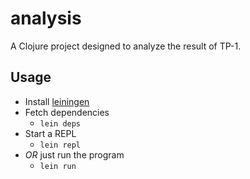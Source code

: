 # analysis

A Clojure project designed to analyze the result of TP-1.

## Usage

* Install [leiningen](http://leiningen.org)
* Fetch dependencies
   * ```lein deps```
* Start a REPL
   * ```lein repl```
* _OR_ just run the program
   * ```lein run```


